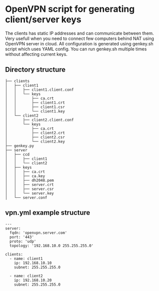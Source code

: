 # OpenVPN script for generating client/server keys

The clients has static IP addresses and can communicate between them. Very usefull when you need to connect few computers behind NAT using OpenVPN server in cloud. All configuration is generated using genkey.sh script which uses YAML config. You can run genkey.sh multiple times without affecting current keys.

## Directory structure

    ├── clients
    │   ├── client1
    │   │   ├── client1.client.conf
    │   │   └── keys
    │   │       ├── ca.crt
    │   │       ├── client1.crt
    │   │       ├── client1.csr
    │   │       └── client1.key
    │   └── client2
    │       ├── client2.client.conf
    │       └── keys
    │           ├── ca.crt
    │           ├── client2.crt
    │           ├── client2.csr
    │           └── client2.key
    ├── genkey.py
    ├── server
    │   ├── ccd
    │   │   ├── client1
    │   │   └── client2
    │   ├── keys
    │   │   ├── ca.crt
    │   │   ├── ca.key
    │   │   ├── dh2048.pem
    │   │   ├── server.crt
    │   │   ├── server.csr
    │   │   └── server.key
    │   └── server.conf

## vpn.yml example structure

    ---
    server:
      fqdn: 'openvpn.server.com'
      port: '443'
      proto: 'udp'
      topology: '192.168.10.0 255.255.255.0'
    
    clients:
      - name: client1
        ip: 192.168.10.10
        subnet: 255.255.255.0
    
      - name: client2
        ip: 192.168.10.20
        subnet: 255.255.255.0
